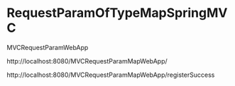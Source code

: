 # RequestParamOfTypeMapSpringMVC

MVCRequestParamWebApp

http://localhost:8080/MVCRequestParamMapWebApp/

http://localhost:8080/MVCRequestParamMapWebApp/registerSuccess
